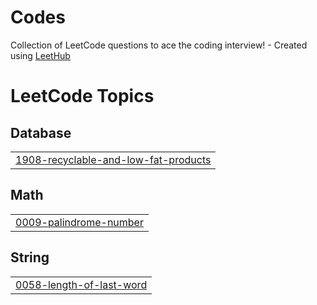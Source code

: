 # Codes
Collection of LeetCode questions to ace the coding interview! - Created using [LeetHub](https://github.com/QasimWani/LeetHub)

<!---LeetCode Topics Start-->
# LeetCode Topics
## Database
|  |
| ------- |
| [1908-recyclable-and-low-fat-products](https://github.com/baishali1/Codes/tree/master/1908-recyclable-and-low-fat-products) |
## Math
|  |
| ------- |
| [0009-palindrome-number](https://github.com/baishali1/Codes/tree/master/0009-palindrome-number) |
## String
|  |
| ------- |
| [0058-length-of-last-word](https://github.com/baishali1/Codes/tree/master/0058-length-of-last-word) |
<!---LeetCode Topics End-->